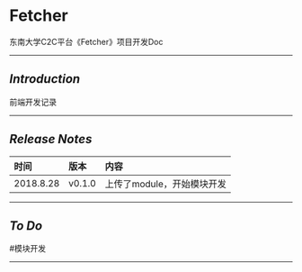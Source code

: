 # **Fetcher**
东南大学C2C平台《Fetcher》项目开发Doc

---
## ***Introduction***
前端开发记录

---
## ***Release Notes***
时间|版本|内容
:--|:--|:--
2018.8.28 |v0.1.0|上传了module，开始模块开发

---
## ***To Do***
#模块开发<br>

---
